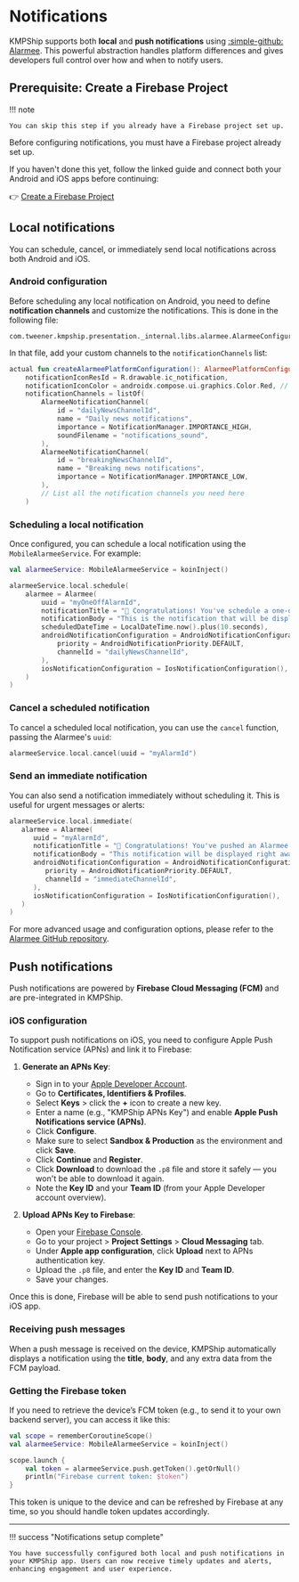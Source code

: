 # Notifications

KMPShip supports both **local** and **push notifications** using [:simple-github: Alarmee](https://github.com/Tweener/alarmee).
This powerful abstraction handles platform differences and gives developers full control over how and when to notify users.

## Prerequisite: Create a Firebase Project

!!! note

    You can skip this step if you already have a Firebase project set up. 

Before configuring notifications, you must have a Firebase project already set up.

If you haven't done this yet, follow the linked guide and connect both your Android and iOS apps before continuing:

👉 [Create a Firebase Project](../tutorials/create-firebase-project.md)

## Local notifications

You can schedule, cancel, or immediately send local notifications across both Android and iOS.

### Android configuration

Before scheduling any local notification on Android, you need to define **notification channels** and customize the notifications. This is done in the following file:

```
com.tweener.kmpship.presentation._internal.libs.alarmee.AlarmeeConfiguration.android.kt
```

In that file, add your custom channels to the `notificationChannels` list:

```kotlin
actual fun createAlarmeePlatformConfiguration(): AlarmeePlatformConfiguration =
    notificationIconResId = R.drawable.ic_notification,
    notificationIconColor = androidx.compose.ui.graphics.Color.Red, // Defaults to Color.Transparent is not specified
    notificationChannels = listOf(
        AlarmeeNotificationChannel(
            id = "dailyNewsChannelId",
            name = "Daily news notifications",
            importance = NotificationManager.IMPORTANCE_HIGH,
            soundFilename = "notifications_sound",
        ),
        AlarmeeNotificationChannel(
            id = "breakingNewsChannelId",
            name = "Breaking news notifications",
            importance = NotificationManager.IMPORTANCE_LOW,
        ),
        // List all the notification channels you need here
    )
```

### Scheduling a local notification

Once configured, you can schedule a local notification using the `MobileAlarmeeService`. For example:

```kotlin
val alarmeeService: MobileAlarmeeService = koinInject()

alarmeeService.local.schedule(
    alarmee = Alarmee(
        uuid = "myOneOffAlarmId",
        notificationTitle = "🎉 Congratulations! You've schedule a one-off Alarmee!",
        notificationBody = "This is the notification that will be displayed 10 seconds from now.",
        scheduledDateTime = LocalDateTime.now().plus(10.seconds),
        androidNotificationConfiguration = AndroidNotificationConfiguration(
            priority = AndroidNotificationPriority.DEFAULT,
            channelId = "dailyNewsChannelId",
        ),
        iosNotificationConfiguration = IosNotificationConfiguration(),
    )
)
```

### Cancel a scheduled notification

To cancel a scheduled local notification, you can use the `cancel` function, passing the Alarmee's `uuid`:

```kotlin
alarmeeService.local.cancel(uuid = "myAlarmId")
```

### Send an immediate notification

You can also send a notification immediately without scheduling it. This is useful for urgent messages or alerts:

```kotlin
alarmeeService.local.immediate(
   alarmee = Alarmee(
      uuid = "myAlarmId",
      notificationTitle = "🚀 Congratulations! You've pushed an Alarmee right now!",
      notificationBody = "This notification will be displayed right away",
      androidNotificationConfiguration = AndroidNotificationConfiguration( // Required configuration for Android target only (this parameter is ignored on iOS)
         priority = AndroidNotificationPriority.DEFAULT,
         channelId = "immediateChannelId",
      ),
      iosNotificationConfiguration = IosNotificationConfiguration(),
   )
)
```

For more advanced usage and configuration options, please refer to the [Alarmee GitHub repository](https://github.com/Tweener/alarmee).

## Push notifications

Push notifications are powered by **Firebase Cloud Messaging (FCM)** and are pre-integrated in KMPShip.

### iOS configuration

To support push notifications on iOS, you need to configure Apple Push Notification service (APNs) and link it to Firebase:

1. **Generate an APNs Key**:

    * Sign in to your [Apple Developer Account](https://developer.apple.com/account/).
    * Go to **Certificates, Identifiers & Profiles**.
    * Select **Keys** > click the **+** icon to create a new key.
    * Enter a name (e.g., "KMPShip APNs Key") and enable **Apple Push Notifications service (APNs)**.
    * Click **Configure**.
    * Make sure to select **Sandbox & Production** as the environment and click **Save**.
    * Click **Continue** and **Register**.
    * Click **Download** to download the `.p8` file and store it safely — you won't be able to download it again.
    * Note the **Key ID** and your **Team ID** (from your Apple Developer account overview).

2. **Upload APNs Key to Firebase**:

    * Open your [Firebase Console](https://console.firebase.google.com/).
    * Go to your project > **Project Settings** > **Cloud Messaging** tab.
    * Under **Apple app configuration**, click **Upload** next to APNs authentication key.
    * Upload the `.p8` file, and enter the **Key ID** and **Team ID**.
    * Save your changes.

Once this is done, Firebase will be able to send push notifications to your iOS app.

### Receiving push messages

When a push message is received on the device, KMPShip automatically displays a notification using the **title**, **body**, and any extra data from the FCM payload.

### Getting the Firebase token

If you need to retrieve the device’s FCM token (e.g., to send it to your own backend server), you can access it like this:

```kotlin
val scope = rememberCoroutineScope()
val alarmeeService: MobileAlarmeeService = koinInject()

scope.launch {
    val token = alarmeeService.push.getToken().getOrNull()
    println("Firebase current token: $token")
}
```

This token is unique to the device and can be refreshed by Firebase at any time, so you should handle token updates accordingly.

---

!!! success "Notifications setup complete"

    You have successfully configured both local and push notifications in your KMPShip app. Users can now receive timely updates and alerts, enhancing engagement and user experience.
